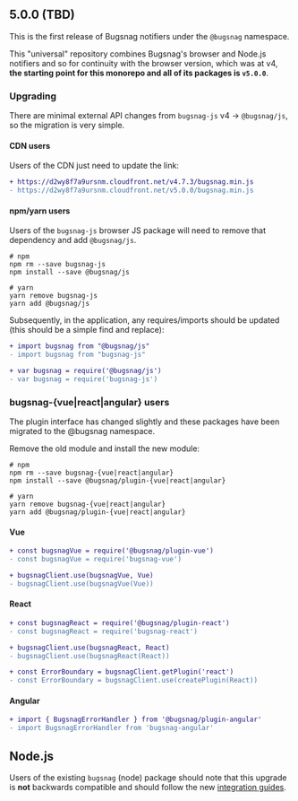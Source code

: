## 5.0.0 (TBD)

This is the first release of Bugsnag notifiers under the `@bugsnag` namespace.

This "universal" repository combines Bugsnag's browser and Node.js notifiers and so for continuity with the browser version, which was at v4, **the starting point for this monorepo and all of its packages is `v5.0.0`**.

### Upgrading

There are minimal external API changes from `bugsnag-js` v4 -> `@bugsnag/js`, so the migration is very simple.

#### CDN users

Users of the CDN just need to update the link:

```diff
+ https://d2wy8f7a9ursnm.cloudfront.net/v4.7.3/bugsnag.min.js
- https://d2wy8f7a9ursnm.cloudfront.net/v5.0.0/bugsnag.min.js
```

#### npm/yarn users

Users of the `bugsnag-js` browser JS package will need to remove that dependency and add `@bugsnag/js`.

```
# npm
npm rm --save bugsnag-js
npm install --save @bugsnag/js

# yarn
yarn remove bugsnag-js
yarn add @bugsnag/js
```

Subsequently, in the application, any requires/imports should be updated (this should be a simple find and replace):

```diff
+ import bugsnag from "@bugsnag/js"
- import bugsnag from "bugsnag-js"
```

```diff
+ var bugsnag = require('@bugsnag/js')
- var bugsnag = require('bugsnag-js')
```

### bugsnag-{vue|react|angular} users

The plugin interface has changed slightly and these packages have been migrated to the @bugsnag namespace.

Remove the old module and install the new module:

```
# npm
npm rm --save bugsnag-{vue|react|angular}
npm install --save @bugsnag/plugin-{vue|react|angular}

# yarn
yarn remove bugsnag-{vue|react|angular}
yarn add @bugsnag/plugin-{vue|react|angular}
```

#### Vue

```diff
+ const bugsnagVue = require('@bugsnag/plugin-vue')
- const bugsnagVue = require('bugsnag-vue')

+ bugsnagClient.use(bugsnagVue, Vue)
- bugsnagClient.use(bugsnagVue(Vue))
```

#### React

```diff
+ const bugsnagReact = require('@bugsnag/plugin-react')
- const bugsnagReact = require('bugsnag-react')

+ bugsnagClient.use(bugsnagReact, React)
- bugsnagClient.use(bugsnagReact(React))

+ const ErrorBoundary = bugsnagClient.getPlugin('react')
- const ErrorBoundary = bugsnagClient.use(createPlugin(React))
```

#### Angular

```diff
+ import { BugsnagErrorHandler } from '@bugsnag/plugin-angular'
- import BugsnagErrorHandler from 'bugsnag-angular'
```

## Node.js

Users of the existing `bugsnag` (node) package should note that this upgrade is **not** backwards compatible and should follow the new [integration guides](https://docs.bugsnag.com/platforms/javascript).
